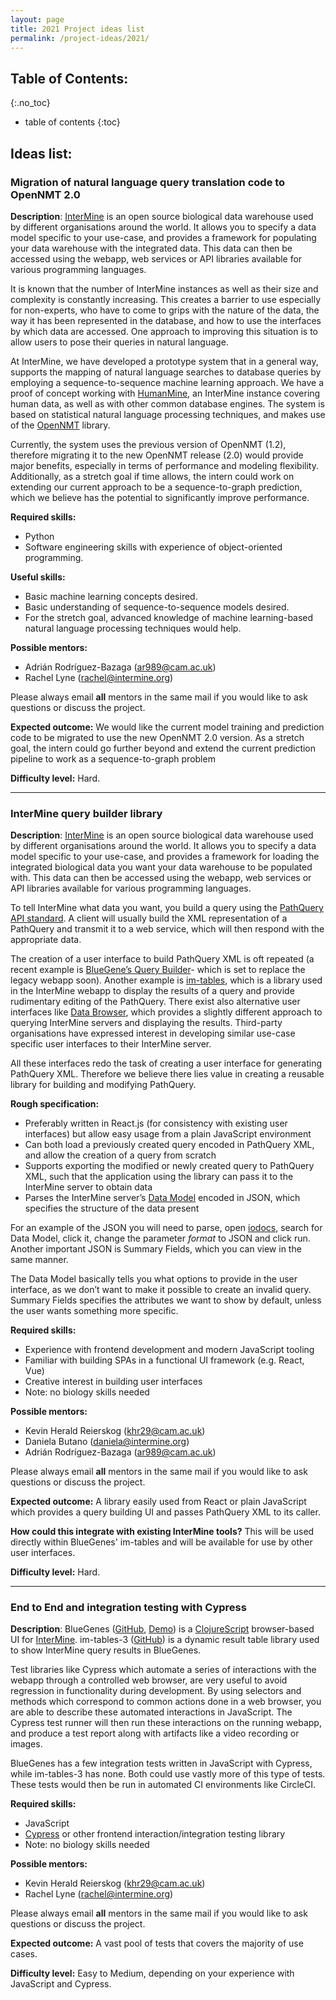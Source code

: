 ```yaml
---
layout: page
title: 2021 Project ideas list
permalink: /project-ideas/2021/
---
```


## Table of Contents: 
{:.no_toc}

- table of contents
{:toc}

## Ideas list: 

### Migration of natural language query translation code to OpenNMT 2.0

**Description**: [InterMine](http://intermine.org) is an open source biological data warehouse used by different organisations around the world. It allows you to specify a data model specific to your use-case, and provides a framework for populating your data warehouse with the integrated data. This data can then be accessed using the webapp, web services or API libraries available for various programming languages.

It is known that the number of InterMine instances as well as their size and complexity is constantly increasing. This creates a barrier to use especially for non-experts, who have to come to grips with the nature of the data, the way it has been represented in the database, and how to use the interfaces by which data are accessed. One approach to improving this situation is to allow users to pose their queries in natural language.

At InterMine, we have developed a prototype system that in a general way, supports the mapping of natural language searches to database queries by employing a sequence-to-sequence machine learning approach. We have a proof of concept working with [HumanMine](https://www.humanmine.org/), an InterMine instance covering human data, as well as with other common database engines. The system is based on statistical natural language processing techniques, and makes use of the [OpenNMT](https://opennmt.net/) library.

Currently, the system uses the previous version of OpenNMT (1.2), therefore migrating it to the new OpenNMT release (2.0) would provide major benefits, especially in terms of performance and modeling flexibility. Additionally, as a stretch goal if time allows, the intern could work on extending our current approach to be a sequence-to-graph prediction, which we believe has the potential to significantly improve performance.


**Required skills:**

- Python
- Software engineering skills with experience of object-oriented programming.

**Useful skills:**
- Basic machine learning concepts desired.
- Basic understanding of sequence-to-sequence models desired.
- For the stretch goal, advanced knowledge of machine learning-based natural language processing techniques would help.

**Possible mentors:** 
 
- Adrián Rodríguez-Bazaga (ar989@cam.ac.uk)
- Rachel Lyne (rachel@intermine.org)

Please always email **all** mentors in the same mail if you would like to ask questions or discuss the project. 

**Expected outcome:** We would like the current model training and prediction code to be migrated to use the new OpenNMT 2.0 version. As a stretch goal, the intern could go further beyond and extend the current prediction pipeline to work as a sequence-to-graph problem

**Difficulty level:** Hard.

-------------------------

### InterMine query builder library

**Description**: [InterMine](http://intermine.org) is an open source biological data warehouse used by different organisations around the world. It allows you to specify a data model specific to your use-case, and provides a framework for loading the integrated biological data you want your data warehouse to be populated with. This data can then be accessed using the webapp, web services or API libraries available for various programming languages.

To tell InterMine what data you want, you build a query using the [PathQuery API standard](https://intermine.readthedocs.io/en/latest/api/pathquery/). A client will usually build the XML representation of a PathQuery and transmit it to a web service, which will then respond with the appropriate data.

The creation of a user interface to build PathQuery XML is oft repeated (a recent example is [BlueGene’s Query Builder](http://bluegenes.apps.intermine.org/flymine/querybuilder)- which is set to replace the legacy webapp soon). Another example is [im-tables](https://github.com/intermine/im-tables-3), which is a library used in the InterMine webapp to display the results of a query and provide rudimentary editing of the PathQuery. There exist also alternative user interfaces like [Data Browser](https://intermine-data-browser.netlify.app/), which provides a slightly different approach to querying InterMine servers and displaying the results. Third-party organisations have expressed interest in developing similar use-case specific user interfaces to their InterMine server.

All these interfaces redo the task of creating a user interface for generating PathQuery XML. Therefore we believe there lies value in creating a reusable library for building and modifying PathQuery.

**Rough specification:**

- Preferably written in React.js (for consistency with existing user interfaces) but allow easy usage from a plain JavaScript environment
- Can both load a previously created query encoded in PathQuery XML, and allow the creation of a query from scratch
- Supports exporting the modified or newly created query to PathQuery XML, such that the application using the library can pass it to the InterMine server to obtain data
- Parses the InterMine server’s [Data Model](https://intermine.readthedocs.io/en/latest/data-model/) encoded in JSON, which specifies the structure of the data present

For an example of the JSON you will need to parse, open [iodocs](http://iodocs.apps.intermine.org/humanmine/docs#/), search for Data Model, click it, change the parameter *format* to JSON and click run. Another important JSON is Summary Fields, which you can view in the same manner.

The Data Model basically tells you what options to provide in the user interface, as we don’t want to make it possible to create an invalid query. Summary Fields specifies the attributes we want to show by default, unless the user wants something more specific.


**Required skills:**

- Experience with frontend development and modern JavaScript tooling
- Familiar with building SPAs in a functional UI framework (e.g. React, Vue)
- Creative interest in building user interfaces
- Note: no biology skills needed


**Possible mentors:** 
 
- Kevin Herald Reierskog (khr29@cam.ac.uk)
- Daniela Butano (daniela@intermine.org)
- Adrián Rodríguez-Bazaga (ar989@cam.ac.uk)

Please always email **all** mentors in the same mail if you would like to ask questions or discuss the project. 

**Expected outcome:** A library easily used from React or plain JavaScript which provides a query building UI and passes PathQuery XML to its caller.

**How could this integrate with existing InterMine tools?** This will be used directly within BlueGenes' im-tables and will be available for use by other user interfaces.

**Difficulty level:** Hard.


-------------------------


### End to End and integration testing with Cypress

**Description**: BlueGenes ([GitHub](https://github.com/intermine/bluegenes), [Demo](http://bluegenes.apps.intermine.org/)) is a [ClojureScript](https://clojurescript.org/) browser-based UI for [InterMine](http://intermine.org/). im-tables-3 ([GitHub](https://github.com/intermine/im-tables-3/)) is a dynamic result table library used to show InterMine query results in BlueGenes.

Test libraries like Cypress which automate a series of interactions with the webapp through a controlled web browser, are very useful to avoid regression in functionality during development. By using selectors and methods which correspond to common actions done in a web browser, you are able to describe these automated interactions in JavaScript. The Cypress test runner will then run these interactions on the running webapp, and produce a test report along with artifacts like a video recording or images.

BlueGenes has a few integration tests written in JavaScript with Cypress, while im-tables-3 has none. Both could use vastly more of this type of tests. These tests would then be run in automated CI environments like CircleCI.



**Required skills:**

- JavaScript
- [Cypress](https://www.cypress.io/) or other frontend interaction/integration testing library
- Note: no biology skills needed


**Possible mentors:** 

- Kevin Herald Reierskog (khr29@cam.ac.uk)
- Rachel Lyne (rachel@intermine.org)

Please always email **all** mentors in the same mail if you would like to ask questions or discuss the project.

**Expected outcome:** A vast pool of tests that covers the majority of use cases.

**Difficulty level:** Easy to Medium, depending on your experience with JavaScript and Cypress.

